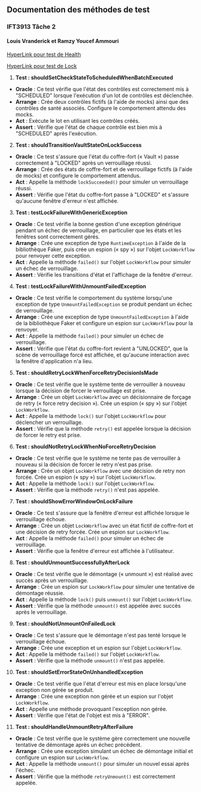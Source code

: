 ## Documentation des méthodes de test 

### IFT3913 Tâche 2 

#### Louis Vranderick et Ramzy Youcef Ammouri

[HyperLink pour test de Health](https://github.com/Louisvranderick/cryptomator/tree/448de0188941bd7683dd96b69e887c08cedac433/src/test/java/org/cryptomator/ui/health)

[HyperLink pour test de Lock](https://github.com/Louisvranderick/cryptomator/tree/448de0188941bd7683dd96b69e887c08cedac433/src/test/java/org/cryptomator/ui/health)

1. **Test : shouldSetCheckStateToScheduledWhenBatchExecuted**
  - **Oracle** : Ce test vérifie que l'état des contrôles est correctement mis à "SCHEDULED" lorsque l'exécution d'un lot de contrôles est déclenchée.
  - **Arrange** : Crée deux contrôles fictifs (à l'aide de mocks) ainsi que des contrôles de santé associés. Configure le comportement attendu des mocks.
  - **Act** : Exécute le lot en utilisant les contrôles créés.
  - **Assert** : Vérifie que l'état de chaque contrôle est bien mis à "SCHEDULED" après l'exécution.

2. **Test : shouldTransitionVaultStateOnLockSuccess**
  - **Oracle** : Ce test s'assure que l'état du coffre-fort (« Vault ») passe correctement à "LOCKED" après un verrouillage réussi.
  - **Arrange** : Crée des états de coffre-fort et de verrouillage fictifs (à l'aide de mocks) et configure le comportement attendus.
  - **Act** : Appelle la méthode `lockSucceeded()` pour simuler un verrouillage réussi.
  - **Assert** : Vérifie que l'état du coffre-fort passe à "LOCKED" et s'assure qu'aucune fenêtre d'erreur n'est affichée.

3. **Test : testLockFailureWithGenericException**
  - **Oracle** : Ce test vérifie la bonne gestion d'une exception générique pendant un échec de verrouillage, en particulier que les états et les fenêtres sont correctement gérés.
  - **Arrange** : Crée une exception de type `RuntimeException` à l'aide de la bibliothèque Faker, puis crée un espion (« spy ») sur l'objet `LockWorkflow` pour renvoyer cette exception.
  - **Act** : Appelle la méthode `failed()` sur l'objet `LockWorkflow` pour simuler un échec de verrouillage.
  - **Assert** : Vérifie les transitions d'état et l'affichage de la fenêtre d'erreur.

4. **Test : testLockFailureWithUnmountFailedException**
  - **Oracle** : Ce test vérifie le comportement du système lorsqu'une exception de type `UnmountFailedException` se produit pendant un échec de verrouillage.
  - **Arrange** : Crée une exception de type `UnmountFailedException` à l'aide de la bibliothèque Faker et configure un espion sur `LockWorkflow` pour la renvoyer.
  - **Act** : Appelle la méthode `failed()` pour simuler un échec de verrouillage.
  - **Assert** : Vérifie que l'état du coffre-fort revient à "UNLOCKED", que la scène de verrouillage forcé est affichée, et qu'aucune interaction avec la fenêtre d'application n'a lieu.

5. **Test : shouldRetryLockWhenForceRetryDecisionIsMade**
  - **Oracle** : Ce test vérifie que le système tente de verrouiller à nouveau lorsque la décision de forcer le verrouillage est prise.
  - **Arrange** : Crée un objet `LockWorkflow` avec un décisionnaire de forçage de retry (« force retry decision »). Crée un espion (« spy ») sur l'objet `LockWorkflow`.
  - **Act** : Appelle la méthode `lock()` sur l'objet `LockWorkflow` pour déclencher un verrouillage.
  - **Assert** : Vérifie que la méthode `retry()` est appelée lorsque la décision de forcer le retry est prise.

6. **Test : shouldNotRetryLockWhenNoForceRetryDecision**
  - **Oracle** : Ce test vérifie que le système ne tente pas de verrouiller à nouveau si la décision de forcer le retry n'est pas prise.
  - **Arrange** : Crée un objet `LockWorkflow` avec une décision de retry non forcée. Crée un espion (« spy ») sur l'objet `LockWorkflow`.
  - **Act** : Appelle la méthode `lock()` sur l'objet `LockWorkflow`.
  - **Assert** : Vérifie que la méthode `retry()` n'est pas appelée.

7. **Test : shouldShowErrorWindowOnLockFailure**
  - **Oracle** : Ce test s'assure que la fenêtre d'erreur est affichée lorsque le verrouillage échoue.
  - **Arrange** : Crée un objet `LockWorkflow` avec un état fictif de coffre-fort et une décision de retry forcée. Crée un espion sur `LockWorkflow`.
  - **Act** : Appelle la méthode `failed()` pour simuler un échec de verrouillage.
  - **Assert** : Vérifie que la fenêtre d'erreur est affichée à l'utilisateur.

8. **Test : shouldUnmountSuccessfullyAfterLock**
  - **Oracle** : Ce test vérifie que le démontage (« unmount ») est réalisé avec succès après un verrouillage.
  - **Arrange** : Crée un espion sur `LockWorkflow` pour simuler une tentative de démontage réussie.
  - **Act** : Appelle la méthode `lock()` puis `unmount()` sur l'objet `LockWorkflow`.
  - **Assert** : Vérifie que la méthode `unmount()` est appelée avec succès après le verrouillage.

9. **Test : shouldNotUnmountOnFailedLock**
  - **Oracle** : Ce test s'assure que le démontage n'est pas tenté lorsque le verrouillage échoue.
  - **Arrange** : Crée une exception et un espion sur l'objet `LockWorkflow`.
  - **Act** : Appelle la méthode `failed()` sur l'objet `LockWorkflow`.
  - **Assert** : Vérifie que la méthode `unmount()` n'est pas appelée.

10. **Test : shouldSetErrorStateOnUnhandledException**
  - **Oracle** : Ce test vérifie que l'état d'erreur est mis en place lorsqu'une exception non gérée se produit.
  - **Arrange** : Crée une exception non gérée et un espion sur l'objet `LockWorkflow`.
  - **Act** : Appelle une méthode provoquant l'exception non gérée.
  - **Assert** : Vérifie que l'état de l'objet est mis à "ERROR".

11. **Test : shouldHandleUnmountRetryAfterFailure**
  - **Oracle** : Ce test vérifie que le système gère correctement une nouvelle tentative de démontage après un échec précédent.
  - **Arrange** : Crée une exception simulant un échec de démontage initial et configure un espion sur `LockWorkflow`.
  - **Act** : Appelle la méthode `unmount()` pour simuler un nouvel essai après l'échec.
  - **Assert** : Vérifie que la méthode `retryUnmount()` est correctement appelée.
